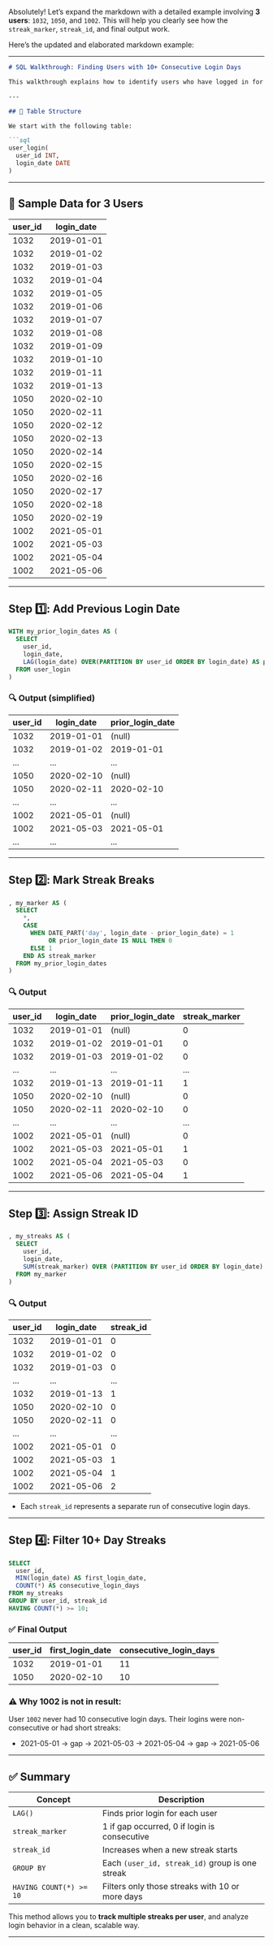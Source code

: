 Absolutely! Let’s expand the markdown with a detailed example involving **3 users**: `1032`, `1050`, and `1002`. This will help you clearly see how the `streak_marker`, `streak_id`, and final output work.

Here’s the updated and elaborated markdown example:

---

````markdown
# SQL Walkthrough: Finding Users with 10+ Consecutive Login Days

This walkthrough explains how to identify users who have logged in for **at least 10 consecutive days**, using SQL Common Table Expressions (CTEs). We show the process **step-by-step**, using a sample dataset for 3 users: `1032`, `1050`, and `1002`.

---

## 🧾 Table Structure

We start with the following table:

```sql
user_login(
  user_id INT,
  login_date DATE
)
````

---

## 👥 Sample Data for 3 Users

| user\_id | login\_date |
| -------- | ----------- |
| 1032     | 2019-01-01  |
| 1032     | 2019-01-02  |
| 1032     | 2019-01-03  |
| 1032     | 2019-01-04  |
| 1032     | 2019-01-05  |
| 1032     | 2019-01-06  |
| 1032     | 2019-01-07  |
| 1032     | 2019-01-08  |
| 1032     | 2019-01-09  |
| 1032     | 2019-01-10  |
| 1032     | 2019-01-11  |
| 1032     | 2019-01-13  |
| 1050     | 2020-02-10  |
| 1050     | 2020-02-11  |
| 1050     | 2020-02-12  |
| 1050     | 2020-02-13  |
| 1050     | 2020-02-14  |
| 1050     | 2020-02-15  |
| 1050     | 2020-02-16  |
| 1050     | 2020-02-17  |
| 1050     | 2020-02-18  |
| 1050     | 2020-02-19  |
| 1002     | 2021-05-01  |
| 1002     | 2021-05-03  |
| 1002     | 2021-05-04  |
| 1002     | 2021-05-06  |

---

## Step 1️⃣: Add Previous Login Date

```sql
WITH my_prior_login_dates AS (
  SELECT
    user_id,
    login_date,
    LAG(login_date) OVER(PARTITION BY user_id ORDER BY login_date) AS prior_login_date
  FROM user_login
)
```

### 🔍 Output (simplified)

| user\_id | login\_date | prior\_login\_date |
| -------- | ----------- | ------------------ |
| 1032     | 2019-01-01  | (null)             |
| 1032     | 2019-01-02  | 2019-01-01         |
| ...      | ...         | ...                |
| 1050     | 2020-02-10  | (null)             |
| 1050     | 2020-02-11  | 2020-02-10         |
| ...      | ...         | ...                |
| 1002     | 2021-05-01  | (null)             |
| 1002     | 2021-05-03  | 2021-05-01         |
| ...      | ...         | ...                |

---

## Step 2️⃣: Mark Streak Breaks

```sql
, my_marker AS (
  SELECT
    *,
    CASE 
      WHEN DATE_PART('day', login_date - prior_login_date) = 1 
           OR prior_login_date IS NULL THEN 0
      ELSE 1
    END AS streak_marker
  FROM my_prior_login_dates
)
```

### 🔍 Output

| user\_id | login\_date | prior\_login\_date | streak\_marker |
| -------- | ----------- | ------------------ | -------------- |
| 1032     | 2019-01-01  | (null)             | 0              |
| 1032     | 2019-01-02  | 2019-01-01         | 0              |
| 1032     | 2019-01-03  | 2019-01-02         | 0              |
| ...      | ...         | ...                | ...            |
| 1032     | 2019-01-13  | 2019-01-11         | 1              |
| 1050     | 2020-02-10  | (null)             | 0              |
| 1050     | 2020-02-11  | 2020-02-10         | 0              |
| ...      | ...         | ...                | ...            |
| 1002     | 2021-05-01  | (null)             | 0              |
| 1002     | 2021-05-03  | 2021-05-01         | 1              |
| 1002     | 2021-05-04  | 2021-05-03         | 0              |
| 1002     | 2021-05-06  | 2021-05-04         | 1              |

---

## Step 3️⃣: Assign Streak ID

```sql
, my_streaks AS (
  SELECT
    user_id,
    login_date,
    SUM(streak_marker) OVER (PARTITION BY user_id ORDER BY login_date) AS streak_id
  FROM my_marker
)
```

### 🔍 Output

| user\_id | login\_date | streak\_id |
| -------- | ----------- | ---------- |
| 1032     | 2019-01-01  | 0          |
| 1032     | 2019-01-02  | 0          |
| 1032     | 2019-01-03  | 0          |
| ...      | ...         | ...        |
| 1032     | 2019-01-13  | 1          |
| 1050     | 2020-02-10  | 0          |
| 1050     | 2020-02-11  | 0          |
| ...      | ...         | ...        |
| 1002     | 2021-05-01  | 0          |
| 1002     | 2021-05-03  | 1          |
| 1002     | 2021-05-04  | 1          |
| 1002     | 2021-05-06  | 2          |

* Each `streak_id` represents a separate run of consecutive login days.

---

## Step 4️⃣: Filter 10+ Day Streaks

```sql
SELECT 
  user_id, 
  MIN(login_date) AS first_login_date, 
  COUNT(*) AS consecutive_login_days
FROM my_streaks
GROUP BY user_id, streak_id
HAVING COUNT(*) >= 10;
```

### ✅ Final Output

| user\_id | first\_login\_date | consecutive\_login\_days |
| -------- | ------------------ | ------------------------ |
| 1032     | 2019-01-01         | 11                       |
| 1050     | 2020-02-10         | 10                       |

### ⚠️ Why 1002 is not in result:

User `1002` never had 10 consecutive login days. Their logins were non-consecutive or had short streaks:

* 2021-05-01 → gap → 2021-05-03 → 2021-05-04 → gap → 2021-05-06

---

## ✅ Summary

| Concept                 | Description                                     |
| ----------------------- | ----------------------------------------------- |
| `LAG()`                 | Finds prior login for each user                 |
| `streak_marker`         | 1 if gap occurred, 0 if login is consecutive    |
| `streak_id`             | Increases when a new streak starts              |
| `GROUP BY`              | Each `(user_id, streak_id)` group is one streak |
| `HAVING COUNT(*) >= 10` | Filters only those streaks with 10 or more days |

This method allows you to **track multiple streaks per user**, and analyze login behavior in a clean, scalable way.

---

